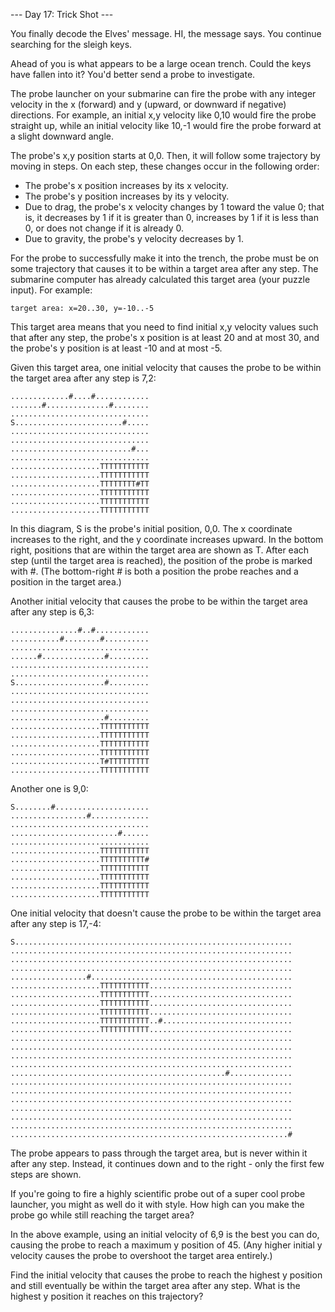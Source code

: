 --- Day 17: Trick Shot ---

You finally decode the Elves' message. HI, the message says. You continue
searching for the sleigh keys.

Ahead of you is what appears to be a large ocean trench. Could the keys have
fallen into it? You'd better send a probe to investigate.

The probe launcher on your submarine can fire the probe with any integer
velocity in the x (forward) and y (upward, or downward if negative) directions.
For example, an initial x,y velocity like 0,10 would fire the probe straight
up, while an initial velocity like 10,-1 would fire the probe forward at a
slight downward angle.

The probe's x,y position starts at 0,0. Then, it will follow some trajectory by
moving in steps. On each step, these changes occur in the following order:

+ The probe's x position increases by its x velocity.
+ The probe's y position increases by its y velocity.
+ Due to drag, the probe's x velocity changes by 1 toward the value 0; that is, it decreases by 1 if it is greater than 0, increases by 1 if it is less than 0, or does not change if it is already 0.
+ Due to gravity, the probe's y velocity decreases by 1.

For the probe to successfully make it into the trench, the probe must be on
some trajectory that causes it to be within a target area after any step. The
submarine computer has already calculated this target area (your puzzle input).
For example:

`target area: x=20..30, y=-10..-5`

This target area means that you need to find initial x,y velocity values such
that after any step, the probe's x position is at least 20 and at most 30, and
the probe's y position is at least -10 and at most -5.

Given this target area, one initial velocity that causes the probe to be within
the target area after any step is 7,2:

```
.............#....#............
.......#..............#........
...............................
S........................#.....
...............................
...............................
...........................#...
...............................
....................TTTTTTTTTTT
....................TTTTTTTTTTT
....................TTTTTTTT#TT
....................TTTTTTTTTTT
....................TTTTTTTTTTT
....................TTTTTTTTTTT
```

In this diagram, S is the probe's initial position, 0,0. The x coordinate
increases to the right, and the y coordinate increases upward. In the bottom
right, positions that are within the target area are shown as T. After each
step (until the target area is reached), the position of the probe is marked
with #. (The bottom-right # is both a position the probe reaches and a position
in the target area.)

Another initial velocity that causes the probe to be within the target area
after any step is 6,3:

```
...............#..#............
...........#........#..........
...............................
......#..............#.........
...............................
...............................
S....................#.........
...............................
...............................
...............................
.....................#.........
....................TTTTTTTTTTT
....................TTTTTTTTTTT
....................TTTTTTTTTTT
....................TTTTTTTTTTT
....................T#TTTTTTTTT
....................TTTTTTTTTTT
```

Another one is 9,0:

```
S........#.....................
.................#.............
...............................
........................#......
...............................
....................TTTTTTTTTTT
....................TTTTTTTTTT#
....................TTTTTTTTTTT
....................TTTTTTTTTTT
....................TTTTTTTTTTT
....................TTTTTTTTTTT
```

One initial velocity that doesn't cause the probe to be within the target area
after any step is 17,-4:

```
S..............................................................
...............................................................
...............................................................
...............................................................
.................#.............................................
....................TTTTTTTTTTT................................
....................TTTTTTTTTTT................................
....................TTTTTTTTTTT................................
....................TTTTTTTTTTT................................
....................TTTTTTTTTTT..#.............................
....................TTTTTTTTTTT................................
...............................................................
...............................................................
...............................................................
...............................................................
................................................#..............
...............................................................
...............................................................
...............................................................
...............................................................
...............................................................
...............................................................
..............................................................#
```

The probe appears to pass through the target area, but is never within it after
any step. Instead, it continues down and to the right - only the first few
steps are shown.

If you're going to fire a highly scientific probe out of a super cool probe
launcher, you might as well do it with style. How high can you make the probe
go while still reaching the target area?

In the above example, using an initial velocity of 6,9 is the best you can do,
causing the probe to reach a maximum y position of 45. (Any higher initial y
velocity causes the probe to overshoot the target area entirely.)

Find the initial velocity that causes the probe to reach the highest y position
and still eventually be within the target area after any step. What is the
highest y position it reaches on this trajectory?
